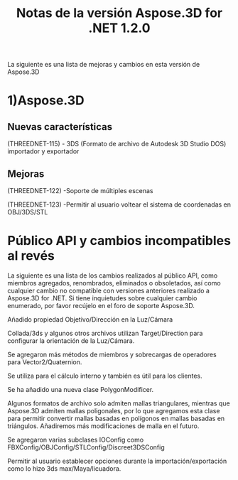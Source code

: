 ﻿---
title: Notas de la versión Aspose.3D for .NET 1.2.0
type: docs
weight: 10
url: /es/net/aspose-3d-for-net-1-2-0-release-notes/
---
La siguiente es una lista de mejoras y cambios en esta versión de Aspose.3D
# **1)Aspose.3D**
## **Nuevas características**
(THREEDNET-115) - 3DS (Formato de archivo de Autodesk 3D Studio DOS) importador y exportador
## **Mejoras**
(THREEDNET-122) -Soporte de múltiples escenas

(THREEDNET-123) -Permitir al usuario voltear el sistema de coordenadas en OBJ/3DS/STL
# **Público API y cambios incompatibles al revés**
La siguiente es una lista de los cambios realizados al público API, como miembros agregados, renombrados, eliminados o obsoletados, así como cualquier cambio no compatible con versiones anteriores realizado a Aspose.3D for .NET. Si tiene inquietudes sobre cualquier cambio enumerado, por favor recújelo en el foro de soporte Aspose.3D.

Añadido propiedad Objetivo/Dirección en la Luz/Cámara

Collada/3ds y algunos otros archivos utilizan Target/Direction para configurar la orientación de la Luz/Cámara.

Se agregaron más métodos de miembros y sobrecargas de operadores para Vector2/Quaternion.

Se utiliza para el cálculo interno y también es útil para los clientes.

Se ha añadido una nueva clase PolygonModificer.

Algunos formatos de archivo solo admiten mallas triangulares, mientras que Aspose.3D admiten mallas poligonales, por lo que agregamos esta clase para permitir convertir mallas basadas en polígonos en mallas basadas en triángulos.
Añadiremos más modificaciones de malla en el futuro.

Se agregaron varias subclases IOConfig como FBXConfig/OBJConfig/STLConfig/Discreet3DSConfig

Permitir al usuario establecer opciones durante la importación/exportación como lo hizo 3ds max/Maya/licuadora.
